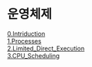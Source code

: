 # 운영체제

[0.Intriduction](https://github.com/Mouon/-/tree/main/0.Introduction)   
[1.Processes](https://github.com/Mouon/-/tree/main/1.Processes)  
[2.Limited_Direct_Execution](https://github.com/Mouon/-/tree/main/2.Limited_Direct_Execution)  
[3.CPU_Scheduling](https://github.com/Mouon/-/tree/main/3.CPU_Scheduling)  
